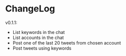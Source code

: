 # ChangeLog

v0.1.1:
* List keywords in the chat
* List accounts in the chat
* Post one of the last 20 tweets from chosen account
* Post tweets using keywords
